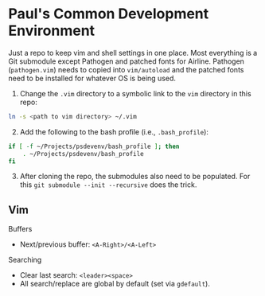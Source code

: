# Paul's Common Development Environment 
Just a repo to keep vim and shell settings in one place. Most everything is a Git
submodule except Pathogen and patched fonts for Airline.  Pathogen (`pathogen.vim`) needs to
copied into `vim/autoload` and the patched fonts need to be installed for whatever OS is
being used.

1. Change the `.vim` directory to a symbolic link to the `vim` directory in this repo: 
```sh 
ln -s <path to vim directory> ~/.vim 
```
2. Add the following to the bash profile (i.e., `.bash_profile`): 
```sh 
if [ -f ~/Projects/psdevenv/bash_profile ]; then
    . ~/Projects/psdevenv/bash_profile 
fi 
```
3. After cloning the repo, the submodules also need to be populated. For this `git submodule
--init --recursive` does the trick. 


## Vim

Buffers
- Next/previous buffer: `<A-Right>/<A-Left>`

Searching
- Clear last search: `<leader><space>`
- All search/replace are global by default (set via `gdefault`).
